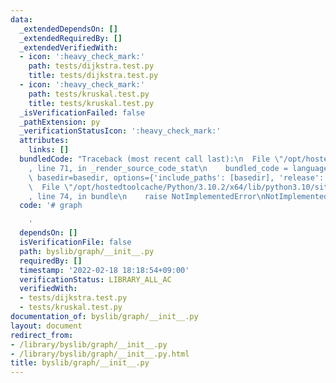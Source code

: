 ```yaml
---
data:
  _extendedDependsOn: []
  _extendedRequiredBy: []
  _extendedVerifiedWith:
  - icon: ':heavy_check_mark:'
    path: tests/dijkstra.test.py
    title: tests/dijkstra.test.py
  - icon: ':heavy_check_mark:'
    path: tests/kruskal.test.py
    title: tests/kruskal.test.py
  _isVerificationFailed: false
  _pathExtension: py
  _verificationStatusIcon: ':heavy_check_mark:'
  attributes:
    links: []
  bundledCode: "Traceback (most recent call last):\n  File \"/opt/hostedtoolcache/Python/3.10.2/x64/lib/python3.10/site-packages/onlinejudge_verify/documentation/build.py\"\
    , line 71, in _render_source_code_stat\n    bundled_code = language.bundle(stat.path,\
    \ basedir=basedir, options={'include_paths': [basedir], 'release': True}).decode()\n\
    \  File \"/opt/hostedtoolcache/Python/3.10.2/x64/lib/python3.10/site-packages/onlinejudge_verify/languages/python.py\"\
    , line 74, in bundle\n    raise NotImplementedError\nNotImplementedError\n"
  code: '# graph

    '
  dependsOn: []
  isVerificationFile: false
  path: byslib/graph/__init__.py
  requiredBy: []
  timestamp: '2022-02-18 18:18:54+09:00'
  verificationStatus: LIBRARY_ALL_AC
  verifiedWith:
  - tests/dijkstra.test.py
  - tests/kruskal.test.py
documentation_of: byslib/graph/__init__.py
layout: document
redirect_from:
- /library/byslib/graph/__init__.py
- /library/byslib/graph/__init__.py.html
title: byslib/graph/__init__.py
---
```


